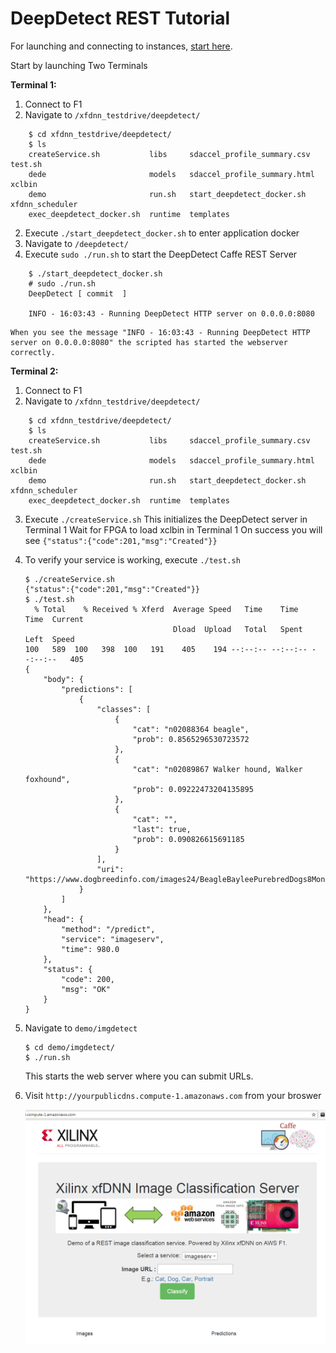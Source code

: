 # DeepDetect REST Tutorial

For launching and connecting to instances, [start here][].

Start by launching Two Terminals

**Terminal 1:**
1. Connect to F1
2. Navigate to `/xfdnn_testdrive/deepdetect/`
```
	$ cd xfdnn_testdrive/deepdetect/
	$ ls
	createService.sh           libs     sdaccel_profile_summary.csv   test.sh
	dede                       models   sdaccel_profile_summary.html  xclbin
	demo                       run.sh   start_deepdetect_docker.sh    xfdnn_scheduler
	exec_deepdetect_docker.sh  runtime  templates
```
2. Execute `./start_deepdetect_docker.sh` to enter application docker
3. Navigate to `/deepdetect/`
4. Execute `sudo ./run.sh` to start the DeepDetect Caffe REST Server
```
	$ ./start_deepdetect_docker.sh
	# sudo ./run.sh
	DeepDetect [ commit  ]

	INFO - 16:03:43 - Running DeepDetect HTTP server on 0.0.0.0:8080
```

	When you see the message "INFO - 16:03:43 - Running DeepDetect HTTP server on 0.0.0.0:8080" the scripted has started the webserver correctly.


**Terminal 2:**
1. Connect to F1
2. Navigate to `/xfdnn_testdrive/deepdetect/`
```
	$ cd xfdnn_testdrive/deepdetect/
	$ ls
	createService.sh           libs     sdaccel_profile_summary.csv   test.sh
	dede                       models   sdaccel_profile_summary.html  xclbin
	demo                       run.sh   start_deepdetect_docker.sh    xfdnn_scheduler
	exec_deepdetect_docker.sh  runtime  templates
```
3. Execute `./createService.sh`
   This initializes the DeepDetect server in Terminal 1
   Wait for FPGA to load xclbin in Terminal 1
   On success you will see `{"status":{"code":201,"msg":"Created"}}`

4. To verify your service is working, execute `./test.sh`
	```
	$ ./createService.sh
	{"status":{"code":201,"msg":"Created"}}
	$ ./test.sh
	  % Total    % Received % Xferd  Average Speed   Time    Time     Time  Current
									 Dload  Upload   Total   Spent    Left  Speed
	100   589  100   398  100   191    405    194 --:--:-- --:--:-- --:--:--   405
	{
		"body": {
			"predictions": [
				{
					"classes": [
						{
							"cat": "n02088364 beagle",
							"prob": 0.8565296530723572
						},
						{
							"cat": "n02089867 Walker hound, Walker foxhound",
							"prob": 0.09222473204135895
						},
						{
							"cat": "",
							"last": true,
							"prob": 0.090826615691185
						}
					],
					"uri": "https://www.dogbreedinfo.com/images24/BeagleBayleePurebredDogs8Months1.jpg"
				}
			]
		},
		"head": {
			"method": "/predict",
			"service": "imageserv",
			"time": 980.0
		},
		"status": {
			"code": 200,
			"msg": "OK"
		}
	}
	```

5. Navigate to `demo/imgdetect`
	```
	$ cd demo/imgdetect/
	$ ./run.sh

	```
	This starts the web server where you can submit URLs.
6. Visit `http://yourpublicdns.compute-1.amazonaws.com` from your broswer

	![](img/deepdetect_rest.png)

[start here]: launching_instance.md
